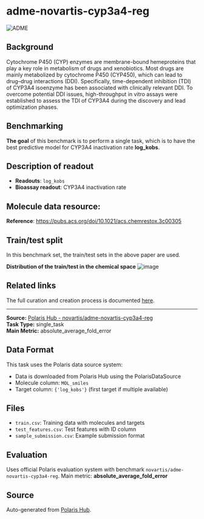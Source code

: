 # adme-novartis-cyp3a4-reg

![ADME](https://pubs.acs.org/cms/10.1021/acs.chemrestox.3c00305/asset/images/medium/tx3c00305_0006.gif) 

## Background

Cytochrome P450 (CYP) enzymes are membrane-bound hemeproteins that play a key role in metabolism of drugs and xenobiotics. Most drugs are mainly metabolized by cytochrome P450 (CYP450), which can lead to drug–drug interactions (DDI). Specifically, time-dependent inhibition (TDI) of CYP3A4 isoenzyme has been associated with clinically relevant DDI. To overcome potential DDI issues, high-throughput in vitro assays were established to assess the TDI of CYP3A4 during the discovery and lead optimization phases.

## Benchmarking
**The goal** of this benchmark is to perform a single task, which is to have the best predictive model for CYP3A4 inactivation rate **log_kobs**. 


## Description of readout 
- **Readouts**: `log_kobs`
- **Bioassay readout**: CYP3A4 inactivation rate

## Molecule data resource:
**Reference**: https://pubs.acs.org/doi/10.1021/acs.chemrestox.3c00305

## Train/test split
In this benchmark set, the train/test sets in the above paper are used. 

**Distribution of the train/test in the chemical space**
![image](https://storage.googleapis.com/polaris-public/polaris-recipes/org-novartis/CYP/figures/paper_split_chemspace.png)


## Related links
The full curation and creation process is documented [here](https://github.com/polaris-hub/polaris-recipes/org-Novartis/CYP/01_CYP3A4_data_curation.ipynb).


---

**Source:** [Polaris Hub - novartis/adme-novartis-cyp3a4-reg](https://polarishub.io)  
**Task Type:** single_task  
**Main Metric:** absolute_average_fold_error

## Data Format

This task uses the Polaris data source system:
- Data is downloaded from Polaris Hub using the PolarisDataSource
- Molecule column: `MOL_smiles`
- Target column: `{'log_kobs'}` (first target if multiple available)

## Files

- `train.csv`: Training data with molecules and targets
- `test_features.csv`: Test features with ID column
- `sample_submission.csv`: Example submission format

## Evaluation

Uses official Polaris evaluation system with benchmark `novartis/adme-novartis-cyp3a4-reg`.
Main metric: **absolute_average_fold_error**

## Source

Auto-generated from [Polaris Hub](https://polarishub.io/).
